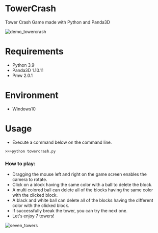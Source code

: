 # TowerCrash
Tower Crash Game made with Python and Panda3D

![demo_towercrash](https://user-images.githubusercontent.com/48859041/190886190-9438a433-bb0d-4cf7-b912-b4172f7305f3.png)

# Requirements
* Python 3.9
* Panda3D 1.10.11
* Pmw 2.0.1

# Environment
* Windows10

# Usage
* Execute a command below on the command line.
```
>>>python towercrash.py
```

### How to play:
* Dragging the mouse left and right on the game screen enables the camera to rotate.
* Click on a block having the same color with a ball to delete the block.
* A multi colored ball can delete all of the blocks having the same color with the clicked block.
* A black and white ball can delete all of the blocks having the different color with the clicked block.
* If successfully break the tower, you can try the next one.
* Let's enjoy 7 towers!

![seven_towers](https://user-images.githubusercontent.com/48859041/190887173-18fb07cc-245c-494e-81bd-4e095eb45ad7.png)
